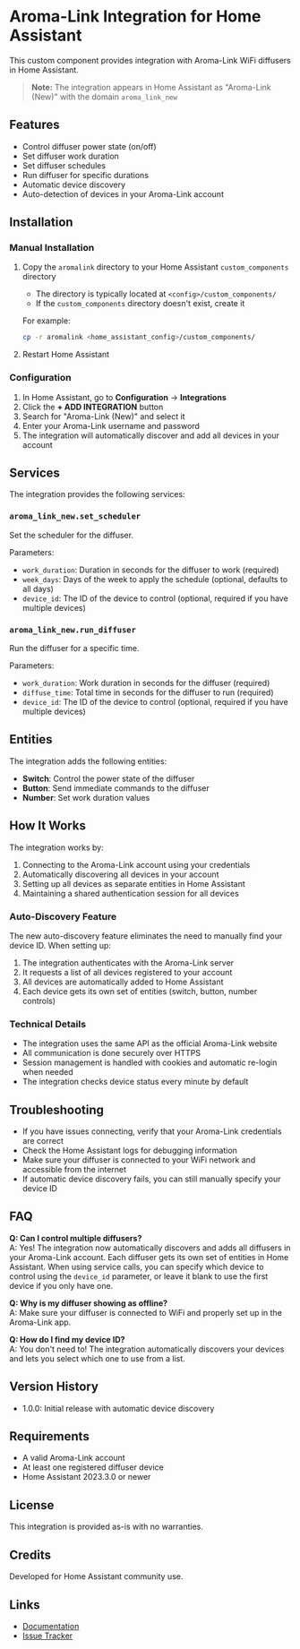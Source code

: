 # Aroma-Link Integration for Home Assistant

This custom component provides integration with Aroma-Link WiFi diffusers in Home Assistant.

> **Note:** The integration appears in Home Assistant as "Aroma-Link (New)" with the domain `aroma_link_new`

## Features

- Control diffuser power state (on/off)
- Set diffuser work duration
- Set diffuser schedules
- Run diffuser for specific durations
- Automatic device discovery
- Auto-detection of devices in your Aroma-Link account

## Installation

### Manual Installation

1. Copy the `aromalink` directory to your Home Assistant `custom_components` directory
   - The directory is typically located at `<config>/custom_components/`
   - If the `custom_components` directory doesn't exist, create it
   
   For example:
   ```bash
   cp -r aromalink <home_assistant_config>/custom_components/
   ```

2. Restart Home Assistant

### Configuration

1. In Home Assistant, go to **Configuration** → **Integrations**
2. Click the **+ ADD INTEGRATION** button
3. Search for "Aroma-Link (New)" and select it
4. Enter your Aroma-Link username and password
5. The integration will automatically discover and add all devices in your account

## Services

The integration provides the following services:

### `aroma_link_new.set_scheduler`
Set the scheduler for the diffuser.

Parameters:
- `work_duration`: Duration in seconds for the diffuser to work (required)
- `week_days`: Days of the week to apply the schedule (optional, defaults to all days)
- `device_id`: The ID of the device to control (optional, required if you have multiple devices)

### `aroma_link_new.run_diffuser`
Run the diffuser for a specific time.

Parameters:
- `work_duration`: Work duration in seconds for the diffuser (required)
- `diffuse_time`: Total time in seconds for the diffuser to run (required)
- `device_id`: The ID of the device to control (optional, required if you have multiple devices)

## Entities

The integration adds the following entities:

- **Switch**: Control the power state of the diffuser
- **Button**: Send immediate commands to the diffuser
- **Number**: Set work duration values

## How It Works

The integration works by:

1. Connecting to the Aroma-Link account using your credentials
2. Automatically discovering all devices in your account
3. Setting up all devices as separate entities in Home Assistant
4. Maintaining a shared authentication session for all devices

### Auto-Discovery Feature

The new auto-discovery feature eliminates the need to manually find your device ID. When setting up:

1. The integration authenticates with the Aroma-Link server
2. It requests a list of all devices registered to your account
3. All devices are automatically added to Home Assistant
4. Each device gets its own set of entities (switch, button, number controls)

### Technical Details

- The integration uses the same API as the official Aroma-Link website
- All communication is done securely over HTTPS
- Session management is handled with cookies and automatic re-login when needed
- The integration checks device status every minute by default

## Troubleshooting

- If you have issues connecting, verify that your Aroma-Link credentials are correct
- Check the Home Assistant logs for debugging information
- Make sure your diffuser is connected to your WiFi network and accessible from the internet
- If automatic device discovery fails, you can still manually specify your device ID

## FAQ

**Q: Can I control multiple diffusers?**  
A: Yes! The integration now automatically discovers and adds all diffusers in your Aroma-Link account. Each diffuser gets its own set of entities in Home Assistant. When using service calls, you can specify which device to control using the `device_id` parameter, or leave it blank to use the first device if you only have one.

**Q: Why is my diffuser showing as offline?**  
A: Make sure your diffuser is connected to WiFi and properly set up in the Aroma-Link app.

**Q: How do I find my device ID?**  
A: You don't need to! The integration automatically discovers your devices and lets you select which one to use from a list.

## Version History

- 1.0.0: Initial release with automatic device discovery

## Requirements

- A valid Aroma-Link account
- At least one registered diffuser device
- Home Assistant 2023.3.0 or newer

## License

This integration is provided as-is with no warranties.

## Credits

Developed for Home Assistant community use.

## Links

- [Documentation](https://github.com/yourusername/home-assistant-aroma-link)
- [Issue Tracker](https://github.com/yourusername/home-assistant-aroma-link/issues)
